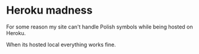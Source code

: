# Heroku madness

For some reason my site can't handle Polish symbols while being hosted on Heroku.

When its hosted local everything works fine.